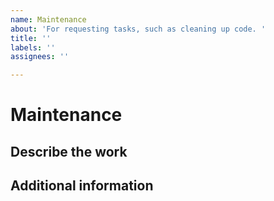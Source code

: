 ```yaml
---
name: Maintenance
about: 'For requesting tasks, such as cleaning up code. '
title: ''
labels: ''
assignees: ''

---
```


# Maintenance

## Describe the work

<!--A clear and concise description of what work should be done.-->

## Additional information

<!--Add any other context about the problem here.-->
